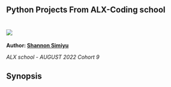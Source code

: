 ## Python Projects From ALX-Coding school



# <img src="https://drive.google.com/file/d/1SDqOTkRNTypllf79CQp28vauBdIHor9I/view?usp=sharing">



**Author: [Shannon Simiyu](https://www.linkedin.com/in/shannon-simiyu-660360200/)**

*ALX school - AUGUST 2022 Cohort 9*

## Synopsis

